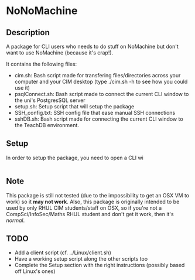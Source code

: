# NoNoMachine
## Description
A package for CLI users who needs to do stuff on NoMachine but don't want to use NoMachine (because it's crap!).

It contains the following files:
- cim.sh: Bash script made for transfering files/directories across your computer and your CIM desktop (type ./cim.sh -h to see how you could use it)
- psqlConnect.sh: Bash script made to connect the current CLI window to the uni's PostgresSQL server
- setup.sh: Setup script that will setup the package
- SSH_config.txt: SSH config file that ease manual SSH connections
- sshDB.sh: Bash script made for connecting the current CLI window to the TeachDB environment.

## Setup
In order to setup the package, you need to open a CLI wi

```bash

```
## Note
This package is still not tested (due to the impossibility to get an OSX VM to work) so it __may not work__.
Also, this package is originally intended to be used by only RHUL CIM students/staff on OSX, so if you're not a CompSci/InfoSec/Maths RHUL student and don't get it work, then it's _normal_.


## TODO

- Add a client script (cf. ../Linux/client.sh)
- Have a working setup script along the other scripts too
- Complete the Setup section with the right instructions (possibly based off Linux's ones)

